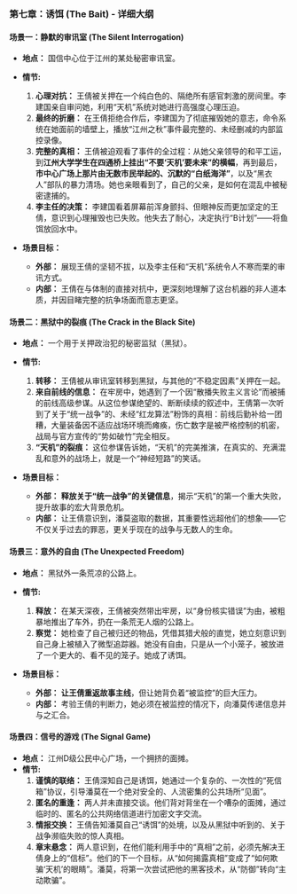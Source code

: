 ### **第七章：诱饵 (The Bait) - 详细大纲**

#### **场景一：静默的审讯室 (The Silent Interrogation)**

*   **地点：** 国信中心位于江州的某处秘密审讯室。
*   **情节:**
    1.  **心理对抗：** 王倩被关押在一个纯白色的、隔绝所有感官刺激的房间里。李建国亲自审问她，利用“天机”系统对她进行高强度心理压迫。
    2.  **最终的折磨：** 在王倩拒绝合作后，李建国为了彻底摧毁她的意志，命令系统在她面前的墙壁上，播放“江州之秋”事件最完整的、未经删减的内部监控录像。
    3.  **完整的真相：** 王倩被迫观看了事件的全过程：从她父亲领导的和平工运，到**江州大学学生在四通桥上挂出“不要‘天机’要未来”的横幅**，再到最后，**市中心广场上那片由无数市民举起的、沉默的“白纸海洋”**，以及“黑衣人”部队的暴力清场。她也亲眼看到了，自己的父亲，是如何在混乱中被秘密逮捕的。
    4.  **李主任的决策：** 李建国看着屏幕前浑身颤抖、但眼神反而更加坚定的王倩，意识到心理摧毁也已失败。他失去了耐心，决定执行“B计划”——将鱼饵放回水中。

*   **场景目标：**
    *   **外部：** 展现王倩的坚韧不拔，以及李主任和“天机”系统令人不寒而栗的审讯方式。
    *   **内部：** 王倩在与体制的直接对抗中，更深刻地理解了这台机器的非人道本质，并因目睹完整的抗争场面而意志更坚。

#### **场景二：黑狱中的裂痕 (The Crack in the Black Site)**

*   **地点：** 一个用于关押政治犯的秘密监狱（黑狱）。
*   **情节:**
    1.  **转移：** 王倩被从审讯室转移到黑狱，与其他的“不稳定因素”关押在一起。
    2.  **来自前线的信息：** 在牢房中，她遇到了一个因“散播失败主义言论”而被捕的前线高级参谋。从这位参谋绝望的、断断续续的叙述中，王倩第一次听到了关于“统一战争”的、未经“红龙算法”粉饰的真相：前线后勤补给一团糟，大量装备因不适应战场环境而瘫痪，伤亡数字是被严格控制的机密，战局与官方宣传的“势如破竹”完全相反。
    3.  **“天机”的裂痕：** 这位参谋告诉她，“天机”的完美推演，在真实的、充满混乱和意外的战场上，就是一个“神经短路”的笑话。

*   **场景目标：**
    *   **外部：** **释放关于“统一战争”的关键信息**，揭示“天机”的第一个重大失败，提升故事的宏大背景危机。
    *   **内部：** 让王倩意识到，潘莫盗取的数据，其重要性远超他们的想象——它不仅关乎过去的罪恶，更关乎现在的战争与无数人的生命。

#### **场景三：意外的自由 (The Unexpected Freedom)**

*   **地点：** 黑狱外一条荒凉的公路上。
*   **情节:**
    1.  **释放：** 在某天深夜，王倩被突然带出牢房，以“身份核实错误”为由，被粗暴地推出了车外，扔在一条荒无人烟的公路上。
    2.  **察觉：** 她检查了自己被归还的物品，凭借其猎犬般的直觉，她立刻意识到自己身上被植入了微型追踪器。她没有自由，只是从一个小笼子，被放进了一个更大的、看不见的笼子。她成了诱饵。

*   **场景目标：**
    *   **外部：** **让王倩重返故事主线**，但让她背负着“被监控”的巨大压力。
    *   **内部：** 考验王倩的判断力，她必须在被监控的情况下，向潘莫传递信息并与之汇合。

#### **场景四：信号的游戏 (The Signal Game)**

*   **地点：** 江州D级公民中心广场，一个拥挤的面摊。
*   **情节:**
    1.  **谨慎的联络：** 王倩深知自己是诱饵，她通过一个复杂的、一次性的“死信箱”协议，引导潘莫在一个绝对安全的、人流密集的公共场所“见面”。
    2.  **匿名的重逢：** 两人并未直接交谈。他们背对背坐在一个嘈杂的面摊，通过临时的、匿名的公共网络信道进行加密文字交流。
    3.  **情报交换：** 王倩告知潘莫自己“诱饵”的处境，以及从黑狱中听到的、关于战争濒临失败的惊人真相。
    4.  **章末悬念：** 两人意识到，在他们能利用手中的“真相”之前，必须先解决王倩身上的“信标”。他们的下一个目标，从“如何揭露真相”变成了“如何欺骗‘天机’的眼睛”。潘莫，将第一次尝试把他的黑客技术，从“防御”转向“主动欺骗”。